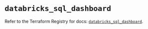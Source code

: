 # `databricks_sql_dashboard`

Refer to the Terraform Registry for docs: [`databricks_sql_dashboard`](https://registry.terraform.io/providers/databricks/databricks/1.34.0/docs/resources/sql_dashboard).
